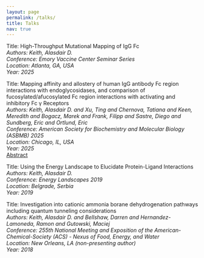 ```yaml
---
layout: page
permalink: /talks/
title: Talks
nav: true
---
```


Title: High-Throughput Mutational Mapping of IgG Fc<br>
_Authors: Keith, Alasdair D._<br>
_Conference: Emory Vaccine Center Seminar Series_<br>
_Location: Atlanta, GA, USA_<br>
_Year: 2025_

Title: Mapping affinity and allostery of human IgG antibody Fc region interactions with endoglycosidases, and comparison of fucosylated/afucosylated Fc region interactions with activating and inhibitory Fc γ Receptors<br>
_Authors: Keith, Alasdair D. and Xu, Ting and Chernova, Tatiana and Keen, Meredith and Bogacz, Marek and Frank, Filipp and Sastre, Diego and Sundberg, Eric and Ortlund, Eric_<br>
_Conference: American Society for Biochemistry and Molecular Biology (ASBMB) 2025_<br>
_Location: Chicago, IL, USA_<br>
_Year: 2025_<br>
[Abstract](https://www.jbc.org/action/showPdf?pii=S0021-9258%2825%2901197-4) 

Title: Using the Energy Landscape to Elucidate Protein-Ligand Interactions<br>
_Authors: Keith, Alasdair D._<br>
_Conference: Energy Landscapes 2019_<br>
_Location: Belgrade, Serbia_<br>
_Year: 2019_

Title: Investigation into cationic ammonia borane dehydrogenation pathways including quantum tunneling considerations<br>
_Authors: Keith, Alasdair D. and Bellshaw, Darren and  Hernandez-Lamoneda, Ramon and Gutowski, Maciej_<br>
_Conference: 255th National Meeting and Exposition of the American-Chemical-Society (ACS) - Nexus of Food, Energy, and Water_<br>
_Location: New Orleans, LA (non-presenting author)_<br>
_Year: 2018_
